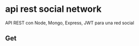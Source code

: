 <h1>api rest social network</h1>
<p>API REST con Node, Mongo, Express, JWT para una red social</p>
<h2>Get</h2>

